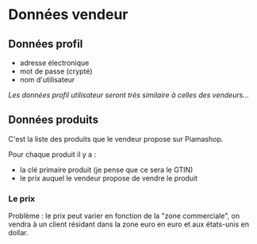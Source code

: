 # Données vendeur

## Données profil

- adresse électronique
- mot de passe (crypté)
- nom d'utilisateur

*Les données profil utilisateur seront très similaire à celles des vendeurs...*

## Données produits

C'est la liste des produits que le vendeur propose sur Piamashop.

Pour chaque produit il y a :

- la clé primaire produit (je pense que ce sera le GTIN)
- le prix auquel le vendeur propose de vendre le produit

### Le prix

Problème : le prix peut varier en fonction de la "zone commerciale", on vendra à un client résidant dans la zone euro en euro et aux états-unis en dollar.